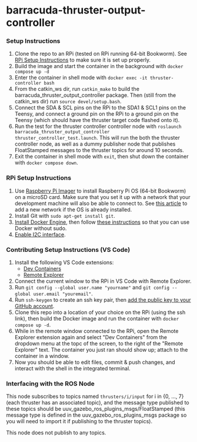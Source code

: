 # barracuda-thruster-output-controller

### Setup Instructions
1. Clone the repo to an RPi (tested on RPi running 64-bit Bookworm). See [RPi Setup Instructions](#rpi-setup-instructions) to make sure it is set up properly.
2. Build the image and start the container in the background with ```docker compose up -d``` 
3. Enter the container in shell mode with ```docker exec -it thruster-controller bash```
4. From the catkin_ws dir, run ```catkin_make``` to build the barracuda_thruster_output_controller package. Then (still from the catkin_ws dir) run ```source devel/setup.bash```.
5. Connect the SDA & SCL pins on the RPi to the SDA1 & SCL1 pins on the Teensy, and connect a ground pin on the RPi to a ground pin on the Teensy (which should have the thruster target code flashed onto it).
6. Run the test for the thruster controller controller node with ```roslaunch barracuda_thruster_output_controller thruster_controller_test.launch```. This will run the both the thruster controller node, as well as a dummy publisher node that publishes FloatStamped messages to the thruster topics for around 10 seconds.
7. Exit the container in shell mode with ```exit```, then shut down the container with ```docker compose down```.

### RPi Setup Instructions
1. Use [Raspberry Pi Imager](https://www.raspberrypi.com/software/) to install Raspberry Pi OS (64-bit Bookworm) on a microSD card. Make sure that you set it up with a network that your development machine will also be able to connect to. See [this article](https://www.thedigitalpictureframe.com/how-to-add-a-second-wifi-network-to-your-raspberry-pi/) to add a new network if the OS is already installed.
2. Install Git with ```sudo apt-get install git```.
3. [Install Docker Engine](https://docs.docker.com/engine/install/debian/), then follow [these instructions](https://docs.docker.com/engine/install/linux-postinstall/#manage-docker-as-a-non-root-user) so that you can use Docker without sudo. 
4. [Enable I2C interface](https://learn.adafruit.com/adafruits-raspberry-pi-lesson-4-gpio-setup/configuring-i2c).

### Contributing Setup Instructions (VS Code)
1. Install the following VS Code extensions: 
    - [Dev Containers](catkin_ws/src/barracuda_thruster_output_controller/launch/thruster_controller_test.launch)
    - [Remote Explorer](https://marketplace.visualstudio.com/items?itemName=ms-vscode.remote-explorer)
2. Connect the current window to the RPi in VS Code with Remote Explorer.
3. Run ```git config --global user.name "yourname"``` and ```git config --global user.email "youremail"```.
4. Run ```ssh-keygen``` to create an ssh key pair, then [add the public key to your GitHub account](https://docs.github.com/en/authentication/connecting-to-github-with-ssh/adding-a-new-ssh-key-to-your-github-account).
5. Clone this repo into a location of your choice on the RPi (using the ssh link), then build the Docker image and run the container with ```docker compose up -d```.
6. While in the remote window connected to the RPi, open the Remote Explorer extension again and select "Dev Containers" from the dropdown menu at the topc of the screen, to the right of the "Remote Explorer" text. The container you just ran should show up; attach to the container in a window. 
7. Now you should be able to edit files, commit & push changes, and interact with the shell in the integrated terminal. 

### Interfacing with the ROS Node
This node subscribes to topics named ```thrusters/i/input``` for i in {0, ..., 7} (each thruster has an associated topic), and the message type published to these topics should be uuv_gazebo_ros_plugins_msgs/FloatStamped (this message type is defined in the uuv_gazebo_ros_plugins_msgs package so you will need to import it if publishing to the thruster topics).

This node does not publish to any topics. 
